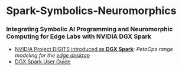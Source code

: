 # Spark-Symbolics-Neuromorphics

### Integrating Symbolic AI Programming and Neuromorphic Computing for Edge Labs with NVIDIA DGX Spark 

 - [NVIDIA Project DIGITS introduced as **DGX Spark**](https://www.nvidia.com/en-us/project-digits/): *PetaOps range modeling for the* [*edge desktop*](https://nvdam.widen.net/s/tlzm8smqjx/workstation-datasheet-dgx-spark-gtc25-spring-nvidia-us-3716899-web)
 - [DGX Spark User Guide](https://docs.nvidia.com/dgx/dgx-spark/dgx-spark.pdf)
